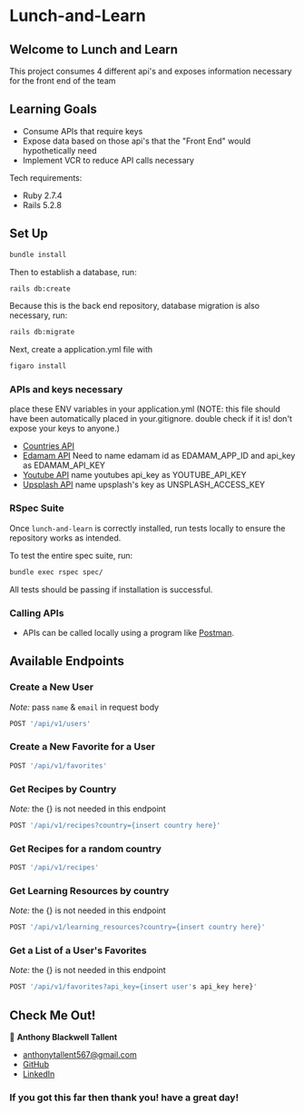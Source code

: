 # Lunch-and-Learn

## Welcome to Lunch and Learn

This project consumes 4 different api's and exposes information necessary for the front end of the team

## Learning Goals
- Consume APIs that require keys
- Expose data based on those api's that the "Front End" would hypothetically need
- Implement VCR to reduce API calls necessary

Tech requirements: 
- Ruby 2.7.4
- Rails 5.2.8

## Set Up

```bash
bundle install
```

Then to establish a database, run:

```bash
rails db:create
```

Because this is the back end repository, database migration is also necessary, run:

```bash
rails db:migrate
```

Next, create a application.yml file with

```bash
figaro install
```

### APIs and keys necessary
place these ENV variables in your application.yml 
(NOTE: this file should have been automatically placed in your.gitignore. double check if it is! don't expose your keys to anyone.)
- [Countries API](https://restcountries.com/#api-endpoints-v3-all)
- [Edamam API](https://developer.edamam.com/edamam-recipe-api) Need to name edamam id as EDAMAM_APP_ID and api_key as EDAMAM_API_KEY
- [Youtube API](https://developers.google.com/youtube/v3/getting-started) name youtubes api_key as YOUTUBE_API_KEY
- [Upsplash API](https://unsplash.com/developers) name upsplash's key as UNSPLASH_ACCESS_KEY


### RSpec Suite

Once `lunch-and-learn` is correctly installed, run tests locally to ensure the repository works as intended.

To test the entire spec suite, run:

```bash
bundle exec rspec spec/
```

All tests should be passing if installation is successful.

### Calling APIs

- APIs can be called locally using a program like [Postman](https://www.postman.com). 

## Available Endpoints

### Create a New User
*Note:* pass `name` & `email` in request body

```bash
POST '/api/v1/users'
```

### Create a New Favorite for a User

```bash
POST '/api/v1/favorites'
```

### Get Recipes by Country
*Note:* the {} is not needed in this endpoint

```bash
POST '/api/v1/recipes?country={insert country here}'
```

### Get Recipes for a random country

```bash
POST '/api/v1/recipes'
```

### Get Learning Resources by country
*Note:* the {} is not needed in this endpoint

```bash
POST '/api/v1/learning_resources?country={insert country here}'
```

### Get a List of a User's Favorites
*Note:* the {} is not needed in this endpoint

```bash
POST '/api/v1/favorites?api_key={insert user's api_key here}'
```

## Check Me Out!

:bust_in_silhouette: **Anthony Blackwell Tallent** 
- anthonytallent567@gmail.com
- [GitHub](https://github.com/anthonytallent)
- [LinkedIn](https://www.linkedin.com/in/anthony-blackwell-tallent-b36916255/)

### If you got this far then thank you! have a great day!


